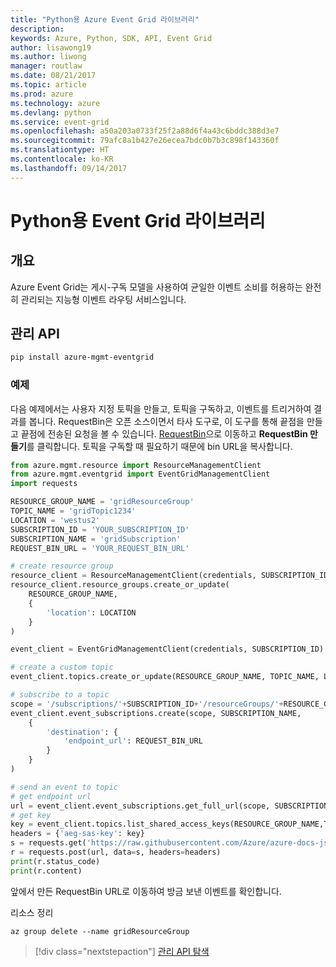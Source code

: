 ```yaml
---
title: "Python용 Azure Event Grid 라이브러리"
description: 
keywords: Azure, Python, SDK, API, Event Grid
author: lisawong19
ms.author: liwong
manager: routlaw
ms.date: 08/21/2017
ms.topic: article
ms.prod: azure
ms.technology: azure
ms.devlang: python
ms.service: event-grid
ms.openlocfilehash: a50a203a0733f25f2a88d6f4a43c6bddc388d3e7
ms.sourcegitcommit: 79afc8a1b427e26ecea7bdc0b7b3c898f143360f
ms.translationtype: HT
ms.contentlocale: ko-KR
ms.lasthandoff: 09/14/2017
---
```

# <a name="event-grid-libraries-for-python"></a>Python용 Event Grid 라이브러리

## <a name="overview"></a>개요
Azure Event Grid는 게시-구독 모델을 사용하여 균일한 이벤트 소비를 허용하는 완전히 관리되는 지능형 이벤트 라우팅 서비스입니다.

## <a name="management-api"></a>관리 API
```bash
pip install azure-mgmt-eventgrid
```

### <a name="example"></a>예제
다음 예제에서는 사용자 지정 토픽을 만들고, 토픽을 구독하고, 이벤트를 트리거하여 결과를 봅니다. RequestBin은 오픈 소스이면서 타사 도구로, 이 도구를 통해 끝점을 만들고 끝점에 전송된 요청을 볼 수 있습니다. [RequestBin](https://requestb.in/)으로 이동하고 **RequestBin 만들기**를 클릭합니다. 토픽을 구독할 때 필요하기 때문에 bin URL을 복사합니다.

```python
from azure.mgmt.resource import ResourceManagementClient
from azure.mgmt.eventgrid import EventGridManagementClient
import requests

RESOURCE_GROUP_NAME = 'gridResourceGroup'
TOPIC_NAME = 'gridTopic1234'
LOCATION = 'westus2'
SUBSCRIPTION_ID = 'YOUR_SUBSCRIPTION_ID'
SUBSCRIPTION_NAME = 'gridSubscription'
REQUEST_BIN_URL = 'YOUR_REQUEST_BIN_URL'

# create resource group
resource_client = ResourceManagementClient(credentials, SUBSCRIPTION_ID)
resource_client.resource_groups.create_or_update(
    RESOURCE_GROUP_NAME,
    {
        'location': LOCATION
    }
)

event_client = EventGridManagementClient(credentials, SUBSCRIPTION_ID)

# create a custom topic
event_client.topics.create_or_update(RESOURCE_GROUP_NAME, TOPIC_NAME, LOCATION)

# subscribe to a topic
scope = '/subscriptions/'+SUBSCRIPTION_ID+'/resourceGroups/'+RESOURCE_GROUP_NAME+'/providers/Microsoft.EventGrid/topics/'+TOPIC_NAME
event_client.event_subscriptions.create(scope, SUBSCRIPTION_NAME,
    {
        'destination': {
            'endpoint_url': REQUEST_BIN_URL
        }
    }
)

# send an event to topic
# get endpoint url
url = event_client.event_subscriptions.get_full_url(scope, SUBSCRIPTION_NAME).endpoint_url
# get key
key = event_client.topics.list_shared_access_keys(RESOURCE_GROUP_NAME,TOPIC_NAME).key1
headers = {'aeg-sas-key': key}
s = requests.get('https://raw.githubusercontent.com/Azure/azure-docs-json-samples/master/event-grid/customevent.json')
r = requests.post(url, data=s, headers=headers)
print(r.status_code)
print(r.content)
```
앞에서 만든 RequestBin URL로 이동하여 방금 보낸 이벤트를 확인합니다.

리소스 정리
```azurecli-interactive
az group delete --name gridResourceGroup
```

> [!div class="nextstepaction"]
> [관리 API 탐색](/python/api/overview/azure/eventgrid/managementlibrary)

